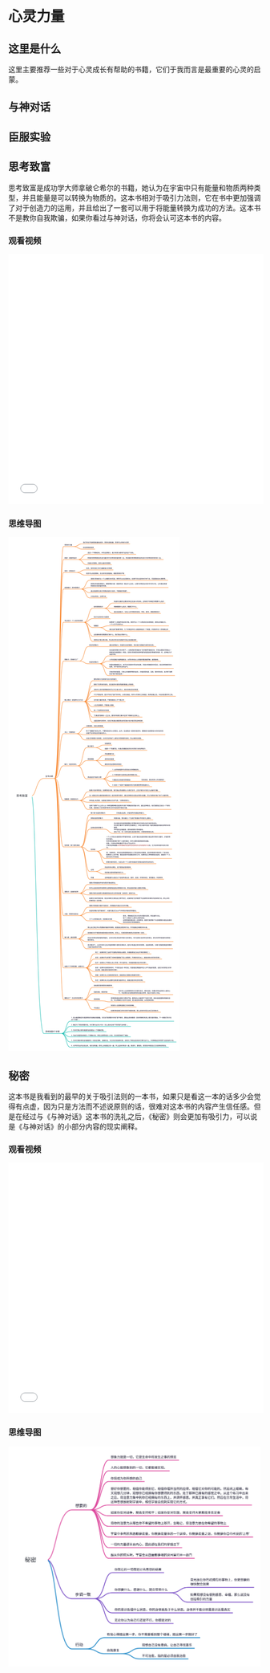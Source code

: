 # 心灵力量

## 这里是什么
这里主要推荐一些对于心灵成长有帮助的书籍，它们于我而言是最重要的心灵的启蒙。

## 与神对话

## 臣服实验

## 思考致富
思考致富是成功学大师拿破仑希尔的书籍，她认为在宇宙中只有能量和物质两种类型，并且能量是可以转换为物质的。这本书相对于吸引力法则，它在书中更加强调了对于创造力的运用，并且给出了一套可以用于将能量转换为成功的方法。这本书不是教你自我欺骗，如果你看过与神对话，你将会认可这本书的内容。
### 观看视频
<iframe height=498 width=510 src="//player.bilibili.com/player.html?aid=718959894&bvid=BV1aQ4y1S7mN&cid=435111005&page=1&autoplay=0" scrolling="no" border="0" frameborder="no" framespacing="0" allowfullscreen="true"> </iframe>

### 思维导图
![点击查看思维导图](asset/思考致富.svg)

## 秘密
这本书是我看到的最早的关于吸引法则的一本书，如果只是看这一本的话多少会觉得有点虚，因为只是方法而不述说原则的话，很难对这本书的内容产生信任感。但是在经过与《与神对话》这本书的洗礼之后，《秘密》则会更加有吸引力，可以说是《与神对话》的小部分内容的现实阐释。
### 观看视频
<iframe height=498 width=510 src="//player.bilibili.com/player.html?aid=540468773&bvid=BV1Ri4y1t7jv&cid=185092706&page=1&autoplay=0" scrolling="no" border="0" frameborder="no" framespacing="0" allowfullscreen="true"> </iframe>


### 思维导图
![点击查看思维导图](asset/secret.svg)